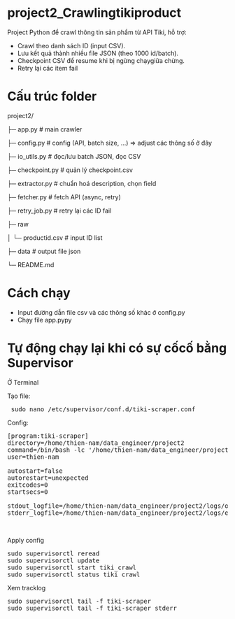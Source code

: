 # project2_Crawlingtikiproduct
Project Python để crawl thông tin sản phẩm từ API Tiki, hỗ trợ:
- Crawl theo danh sách ID (input CSV).
- Lưu kết quả thành nhiều file JSON (theo 1000 id/batch).
- Checkpoint CSV để resume khi bị ngừng chạygiữa chừng.
- Retry lại các item fail

# Cấu trúc folder
project2/

├─ app.py             # main crawler

├─ config.py          # config (API, batch size, ...) => adjust các thông số ở đây

├─ io_utils.py        # đọc/lưu batch JSON, đọc CSV

├─ checkpoint.py      # quản lý checkpoint.csv

├─ extractor.py       # chuẩn hoá description, chọn field

├─ fetcher.py         # fetch API (async, retry)

├─ retry_job.py       # retry lại các ID fail

├─ raw

│  └─ productid.csv   # input ID list

├─ data               # output file json

└─ README.md

# Cách chạy
- Input đường dẫn file csv và các thông số khác ở config.py
- Chạy file app.pypy

# Tự động chạy lại khi có sự cốcố bằng Supervisor
Ở Terminal

Tạo file:
<pre> sudo nano /etc/supervisor/conf.d/tiki-scraper.conf </pre>

Config:
<pre>
[program:tiki-scraper]
directory=/home/thien-nam/data_engineer/project2
command=/bin/bash -lc '/home/thien-nam/data_engineer/project2/.venv/bin/python -u app.py'
user=thien-nam

autostart=false                
autorestart=unexpected         
exitcodes=0                     
startsecs=0                     

stdout_logfile=/home/thien-nam/data_engineer/project2/logs/out.log
stderr_logfile=/home/thien-nam/data_engineer/project2/logs/err.log
  
  </pre>

Apply config
<pre>
sudo supervisorctl reread
sudo supervisorctl update
sudo supervisorctl start tiki_crawl
sudo supervisorctl status tiki_crawl</pre>

Xem tracklog
<pre>
sudo supervisorctl tail -f tiki-scraper
sudo supervisorctl tail -f tiki-scraper stderr
</pre>
